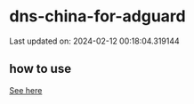 # dns-china-for-adguard

Last updated on: 2024-02-12 00:18:04.319144

## how to use

[See here](https://github.com/AdguardTeam/AdGuardHome/wiki/Configuration#upstreams-from-file)